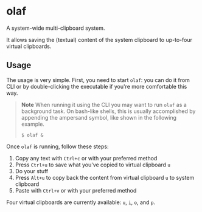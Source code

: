 # olaf

A system-wide multi-clipboard system.

It allows saving the (textual) content of the system clipboard to up-to-four
virtual clipboards.

<!---
## Installation

On Windows, Linux, and macOS, you can use [the pre-built binaries].

If your system has [Go 1.18+], you can build from source.
```
go install interrato.dev/olaf@latest
```
-->

## Usage

The usage is very simple. First, you need to start `olaf`: you can do it
from CLI or by double-clicking the executable if you're more comfortable this
way.

> **Note**
> When running it using the CLI you may want to run `olaf` as a background
> task. On bash-like shells, this is usually accomplished by appending the
> ampersand symbol, like shown in the following example.
> ```
> $ olaf &
> ```

Once `olaf` is running, follow these steps:
1. Copy any text with `Ctrl+c` or with your preferred method
2. Press `Ctrl+u` to save what you've copied to virtual clipboard `u`
3. Do your stuff
4. Press `Alt+u` to copy back the content from virtual clipboard `u` to system clipboard
5. Paste with `Ctrl+v` or with your preferred method

Four virtual clipboards are currently available: `u`, `i`, `o`, and `p`.

<!-- References -->

[the pre-built binaries]: https://github.com/BuriedInTheGround/olaf/releases "GitHub releases page for olaf"
[Go 1.18+]: https://go.dev/dl "The Go programming language downloads page"
